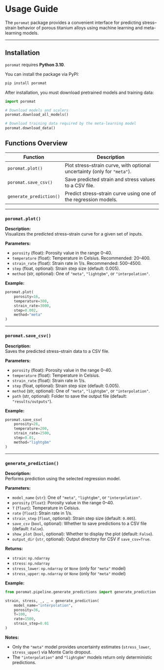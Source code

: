 # Usage Guide

The `poromat` package provides a convenient interface for predicting stress–strain behavior of porous titanium alloys using machine learning and meta-learning models.

---

## Installation

`poromat` requires **Python 3.10**.

You can install the package via PyPI:

```bash
pip install poromat
```

After installation, you must download pretrained models and training data:

```python
import poromat

# Download models and scalers
poromat.download_all_models()

# Download training data required by the meta-learning model
poromat.download_data()
```

## Functions Overview

| Function              | Description                                                                 |
|-----------------------|-----------------------------------------------------------------------------|
| `poromat.plot()`      | Plot stress–strain curve, with optional uncertainty (only for `"meta"`).    |
| `poromat.save_csv()`  | Save predicted strain and stress values to a CSV file.                      |
| `generate_prediction()` | Predict stress–strain curve using one of the regression models.             |

---

### `poromat.plot()`

**Description:**  
Visualizes the predicted stress–strain curve for a given set of inputs.

**Parameters:**
- `porosity` (float): Porosity value in the range 0–40.
- `temperature` (float): Temperature in Celsius. Recommended: 20–400.
- `strain_rate` (float): Strain rate in 1/s. Recommended: 500–4500.
- `step` (float, optional): Strain step size (default: 0.005).
- `method` (str, optional): One of `"meta"`, `"lightgbm"`, or `"interpolation"`.

**Example:**
```python
poromat.plot(
    porosity=16,
    temperature=300,
    strain_rate=3000,
    step=0.002,
    method="meta"
)
```

---

### `poromat.save_csv()`

**Description:**  
Saves the predicted stress–strain data to a CSV file.

**Parameters:**
- `porosity` (float): Porosity value in the range 0–40.
- `temperature` (float): Temperature in Celsius.
- `strain_rate` (float): Strain rate in 1/s.
- `step` (float, optional): Strain step size (default: 0.005).
- `method` (str, optional): One of `"meta"`, `"lightgbm"`, or `"interpolation"`.
- `path` (str, optional): Folder to save the output file (default: `"results/outputs"`).

**Example:**
```python
poromat.save_csv(
    porosity=26,
    temperature=200,
    strain_rate=2500,
    step=0.01,
    method="lightgbm"
)
```

---

### `generate_prediction()`

**Description:**  
Performs prediction using the selected regression model.

**Parameters:**
- `model_name` (`str`): One of `"meta"`, `"lightgbm"`, or `"interpolation"`.
- `porosity` (`float`): Porosity value in the range 0–40.
- `T` (`float`): Temperature in Celsius.
- `rate` (`float`): Strain rate in 1/s.
- `strain_step` (`float`, optional): Strain step size (default: `0.005`).
- `save_csv` (`bool`, optional): Whether to save predictions to a CSV file (default: `False`).
- `show_plot` (`bool`, optional): Whether to display the plot (default: `False`).
- `output_dir` (`str`, optional): Output directory for CSV if `save_csv=True`.

**Returns:**
- `strain`: `np.ndarray`  
- `stress`: `np.ndarray`  
- `stress_lower`: `np.ndarray` or `None` (only for `"meta"` model)  
- `stress_upper`: `np.ndarray` or `None` (only for `"meta"` model)

**Example:**
```python
from poromat.pipeline.generate_predictions import generate_prediction

strain, stress, _, _ = generate_prediction(
    model_name="interpolation",
    porosity=36,
    T=100,
    rate=1500,
    strain_step=0.01
)
```

**Notes:**
- Only the `"meta"` model provides uncertainty estimates (`stress_lower`, `stress_upper`) via Monte Carlo dropout.
- The `"interpolation"` and `"lightgbm"` models return only deterministic predictions.
